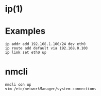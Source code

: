 # ip(1)

# Examples

```
ip addr add 192.168.1.100/24 dev eth0
ip route add default via 192.168.0.100
ip link set eth0 up
```

# nmcli

```
nmcli con up
vim /etc/networkManager/system-connections
```
